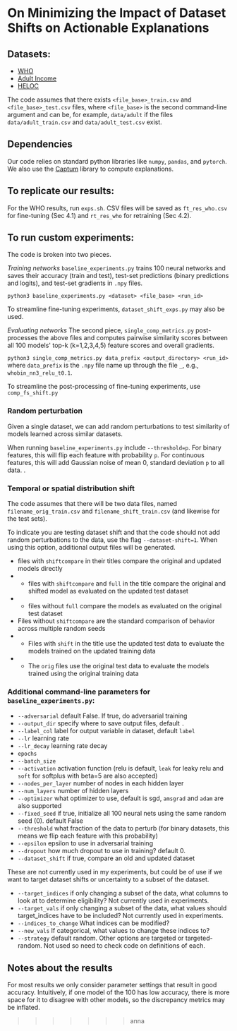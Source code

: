 # On Minimizing the Impact of Dataset Shifts on Actionable Explanations

## Datasets:
* [WHO](https://www.kaggle.com/datasets/kumarajarshi/life-expectancy-who?resource=download)
* [Adult Income](https://archive.ics.uci.edu/ml/datasets/Adult)
* [HELOC](https://community.fico.com/s/explainable-machine-learning-challenge)


The code assumes that there exists `<file_base>_train.csv` and `<file_base>_test.csv` files, where `<file_base>` is the second command-line argument and can be, for example, `data/adult` if the files `data/adult_train.csv` and `data/adult_test.csv` exist. 

## Dependencies
Our code relies on standard python libraries like `numpy`, `pandas`, and `pytorch`. We also use the [Captum](https://captum.ai/) library to compute explanations.

## To replicate our results:
For the WHO results, run `exps.sh`. CSV files will be saved as `ft_res_who.csv` for fine-tuning (Sec 4.1) and `rt_res_who` for retraining (Sec 4.2). 

## To run custom experiments:
The code is broken into two pieces. 

*Training networks* 
`baseline_experiments.py` trains 100 neural networks and saves their accuracy (train and test), test-set predictions (binary predictions and logits), and test-set gradients in `.npy` files. 

`python3 baseline_experiments.py <dataset> <file_base> <run_id>` 

To streamline fine-tuning experiments, `dataset_shift_exps.py` may also be used.

*Evaluating networks*
The second piece, `single_comp_metrics.py` post-processes the above files and computes pairwise similarity scores between all 100 models' top-k (k=1,2,3,4,5) feature scores and overall gradients.

`python3 single_comp_metrics.py data_prefix <output_directory> <run_id>` where `data_prefix` is the `.npy` file name up through the file `_`, e.g., `whobin_nn3_relu_t0.1`.

To streamline the post-processing of fine-tuning experiments, use `comp_fs_shift.py`

### Random perturbation
Given a single dataset, we can add random perturbations to test similarity of models learned across similar datasets.

When running `baseline_experiments.py` include `--threshold=p`. For binary features, this will flip each feature with probability `p`.  For continuous features, this will add Gaussian noise of mean 0, standard deviation `p` to all data. .  

### Temporal or spatial distribution shift
The code assumes that there will be two data files, named `filename_orig_train.csv` and `filename_shift_train.csv` (and likewise for the test sets). 

To indicate you are testing dataset shift and that the code should not add random perturbations to the data, use the flag `--dataset-shift=1`. When using this option, additional output files will be generated. 
* files with `shiftcompare` in their titles compare the original and updated models directly
* * files with `shiftcompare` and `full` in the title compare the original and shifted model as evaluated on the updated test dataset
* * files without `full` compare the models as evaluated on the original test dataset
* Files without `shiftcompare` are the standard comparison of behavior across multiple random seeds
* *  Files with `shift` in the title use the updated test data to evaluate the models trained on the updated training data 
* * The `orig` files use the original test data to evaluate the models trained using the original training data

### Additional command-line parameters for `baseline_experiments.py`:
* `--adversarial` default False. If true, do adversarial training
* `--output_dir` specify where to save output files, default `.`
* `--label_col` label for output variable in dataset, default `label`
* `--lr` learning rate
* `--lr_decay` learning rate decay
* `epochs` 
* `--batch_size`
* `--activation` activation function (relu is default, `leak` for leaky relu and `soft` for softplus with beta=5 are also accepted)
* `--nodes_per_layer` number of nodes in each hidden layer
* `--num_layers` number of hidden layers
* `--optimizer` what optimizer to use, default is sgd, `amsgrad` and `adam` are also supported
* `--fixed_seed` if true, initialize all 100 neural nets using the same random seed (0). default False
* `--threshold` what fraction of the data to perturb (for binary datasets, this means we flip each feature with this probability)
* `--epsilon` epsilon to use in adversarial training
* `--dropout` how much dropout to use in training? default 0.
* `--dataset_shift` if true, compare an old and updated dataset 

These are not currently used in my experiments, but could be of use if we want to target dataset shifts or uncertainty to a subset of the dataset.
* `--target_indices` if only changing a subset of the data, what columns to look at to determine eligibility? Not currently used in experiments.
* `--target_vals` if only changing a subset of the data, what values should target_indices have to be included? Not currently used in experiments.
* `--indices_to_change` What indices can be modified?
* `--new_vals` If categorical, what values to change these indices to?
* `--strategy` default random. Other options are targeted or targeted-random. Not used so need to check code on definitions of each.
 

## Notes about the results
For most results we only consider parameter settings that result in good accuracy. Intuitively, if one model of the 100 has low accuracy, there is more space for it to disagree with other models, so the discrepancy metrics may be inflated. 

>>>>>>> anna
